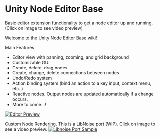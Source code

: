 # Unity Node Editor Base
Basic editor extension functionality to get a node editor up and running. (Click on image to see video preview)

Welcome to the Unity Node Editor Base wiki!

Main Features
* Editor view with panning, zooming, and grid background
* Customizable GUI
* Create, delete, drag nodes
* Create, change, delete connections between nodes
* Undo/Redo system
* Action binding system (bind an action to a key input, context menu, etc..)
* Reactive nodes. Output nodes are updated automatically if a change occurs.
* More to come...!

[![Editor Preview](http://i.imgur.com/Xe87a3R.png)](https://www.youtube.com/watch?v=Ei93d362uYE)


Custom Node Rendering. This is a LibNoise port (WIP). Click on image to see a video preview.
[![Libnoise Port Sample](http://i.imgur.com/HyVRkHV.png)](https://twitter.com/Unit_978/status/897544106670383104)

